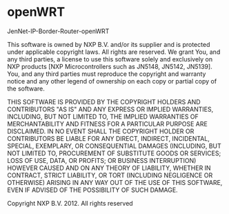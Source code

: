 openWRT
=======

JenNet-IP-Border-Router-openWRT

This software is owned by NXP B.V. and/or its supplier and is protected under applicable copyright laws. All rights are reserved. We grant You, and any third parties, a license to use this software solely and exclusively on NXP products [NXP Microcontrollers such as JN5148, JN5142, JN5139]. You, and any third parties must reproduce the copyright and warranty notice and any other legend of ownership on each copy or partial copy of the software.

THIS SOFTWARE IS PROVIDED BY THE COPYRIGHT HOLDERS AND CONTRIBUTORS "AS IS" AND ANY EXPRESS OR IMPLIED WARRANTIES, INCLUDING, BUT NOT LIMITED TO, THE IMPLIED WARRANTIES OF MERCHANTABILITY AND FITNESS FOR A PARTICULAR PURPOSE ARE DISCLAIMED. IN NO EVENT SHALL THE COPYRIGHT HOLDER OR CONTRIBUTORS BE LIABLE FOR ANY DIRECT, INDIRECT, INCIDENTAL, SPECIAL, EXEMPLARY, OR CONSEQUENTIAL DAMAGES (INCLUDING, BUT NOT LIMITED TO, PROCUREMENT OF SUBSTITUTE GOODS OR SERVICES; LOSS OF USE, DATA,
OR PROFITS; OR BUSINESS INTERRUPTION) HOWEVER CAUSED AND ON ANY THEORY OF LIABILITY, WHETHER IN CONTRACT, STRICT LIABILITY, OR TORT (INCLUDING NEGLIGENCE OR OTHERWISE) ARISING IN ANY WAY OUT OF THE USE OF THIS SOFTWARE, EVEN IF ADVISED OF THE POSSIBILITY OF SUCH DAMAGE.

Copyright NXP B.V. 2012. All rights reserved
